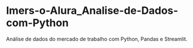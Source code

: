 # Imers-o-Alura_Analise-de-Dados-com-Python
Análise de dados do mercado de trabalho com Python, Pandas e Streamlit. 
